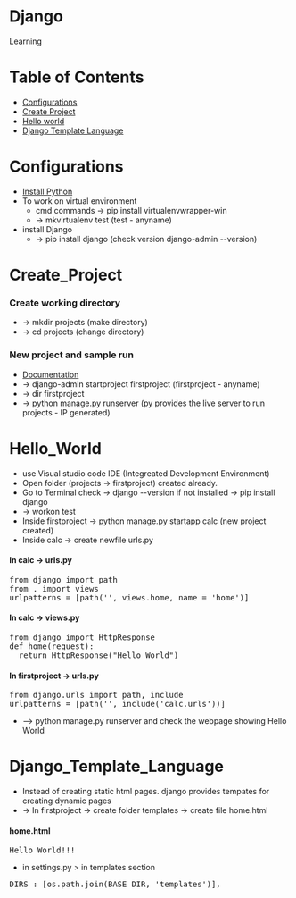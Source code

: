 # Django
Learning

<!--ts-->
Table of Contents
=================
  + [Configurations](#Configurations)
  + [Create Project](#Create_Project)
  + [Hello world](#Hello_World)
  + [Django Template Language](#Django_Template_Language)
<!--te-->

Configurations
============
 + [Install Python](https://www.python.org/)
 + To work on  virtual environment
    * cmd commands -> pip install virtualenvwrapper-win
    * -> mkvirtualenv test (test - anyname)
 + install Django
    * -> pip install django (check version django-admin --version)
 
Create_Project
=================
### Create working directory
 + -> mkdir projects (make directory)
 + -> cd projects (change directory)

### New project and sample run
 + [Documentation](https://docs.djangoproject.com/en/4.0/intro/tutorial01/)
 + -> django-admin startproject firstproject (firstproject - anyname)
 + -> dir firstproject
 + -> python manage.py runserver (py provides the live server to run projects - IP generated)
 
Hello_World
================
 + use Visual studio code IDE (Integreated Development Environment)
 + Open folder (projects -> firstproject) created already.
 + Go to Terminal check -> django --version if not installed -> pip install django
 + -> workon test
 + Inside firstproject -> python manage.py startapp calc (new project created)
 + Inside calc -> create newfile urls.py
 
#### In calc -> urls.py
<pre>
from django import path
from . import views
urlpatterns = [path('', views.home, name = 'home')]
</pre>

#### In calc -> views.py
<pre>
from django import HttpResponse
def home(request):
  return HttpResponse("Hello World")
</pre>

#### In firstproject -> urls.py
<pre>
from django.urls import path, include
urlpatterns = [path('', include('calc.urls'))]
</pre>
 + --> python manage.py runserver and check the webpage showing Hello World

Django_Template_Language
==================
 + Instead of creating static html pages. django provides tempates for creating dynamic pages
 + -> In firstproject -> create folder templates -> create file home.html
#### home.html
<pre>
<h5!>Hello World!!!</h5>
</pre>
 + in settings.py > in templates section 
<pre>
DIRS : [os.path.join(BASE_DIR, 'templates')],
</pre>
